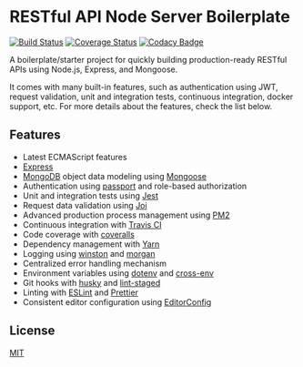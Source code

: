 # RESTful API Node Server Boilerplate

[![Build Status](https://travis-ci.org/hagopj13/node-express-mongoose-boilerplate.svg?branch=master)](https://travis-ci.org/hagopj13/node-express-mongoose-boilerplate)
[![Coverage Status](https://coveralls.io/repos/github/hagopj13/node-express-mongoose-boilerplate/badge.svg?branch=master)](https://coveralls.io/github/hagopj13/node-express-mongoose-boilerplate?branch=master)
[![Codacy Badge](https://api.codacy.com/project/badge/Grade/2ab03f5d62a1404f87a659afe8d6d5de)](https://www.codacy.com/manual/hagopj13/node-express-mongoose-boilerplate?utm_source=github.com&utm_medium=referral&utm_content=hagopj13/node-express-mongoose-boilerplate&utm_campaign=Badge_Grade)

A boilerplate/starter project for quickly building production-ready RESTful APIs using Node.js, Express, and Mongoose.

It comes with many built-in features, such as authentication using JWT, request validation, unit and integration tests, continuous integration, docker support, etc. For more details about the features, check the list below.

## Features

- Latest ECMAScript features
- [Express](http://expressjs.com)
- [MongoDB](https://www.mongodb.com) object data modeling using [Mongoose](https://mongoosejs.com)
- Authentication using [passport](http://www.passportjs.org) and role-based authorization
- Unit and integration tests using [Jest](https://jestjs.io)
- Request data validation using [Joi](https://github.com/hapijs/joi)
- Advanced production process management using [PM2](https://pm2.keymetrics.io)
- Continuous integration with [Travis CI](https://travis-ci.org)
- Code coverage with [coveralls](https://coveralls.io)
- Dependency management with [Yarn](https://yarnpkg.com)
- Logging using [winston](https://github.com/winstonjs/winston) and [morgan](https://github.com/expressjs/morgan)
- Centralized error handling mechanism
- Environment variables using [dotenv](https://github.com/motdotla/dotenv) and [cross-env](https://github.com/kentcdodds/cross-env#readme)
- Git hooks with [husky](https://github.com/typicode/husky) and [lint-staged](https://github.com/okonet/lint-staged)
- Linting with [ESLint](https://eslint.org) and [Prettier](https://prettier.io)
- Consistent editor configuration using [EditorConfig](https://editorconfig.org)

## License

[MIT](LICENSE)
